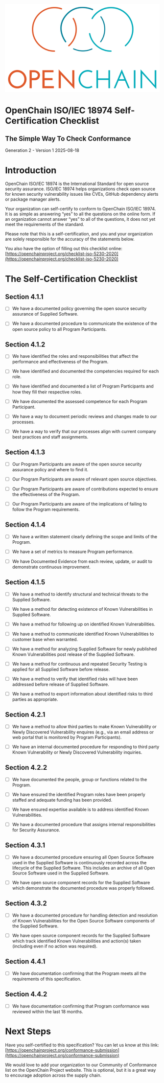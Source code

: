 ![](./media/image1.png "OpenChain logo")

# OpenChain ISO/IEC 18974 Self-Certification Checklist
## The Simple Way To Check Conformance

Generation 2 - Version 1
2025-08-18

# Introduction

OpenChain ISO/IEC 18974 is the International Standard for open source security assurance. ISO/IEC 18974 helps organizations check open source for known security vulnerability issues like CVEs, GitHub dependency alerts or package manager alerts.

Your organization can self-certify to conform to OpenChain ISO/IEC 18974. It is as simple as answering “yes” to all the questions on the online form. If an organization cannot answer “yes” to all of the questions, it does not yet meet the requirements of the standard.

Please note that this is a self-certification, and you and your organization are solely responsible for the accuracy of the statements below.

You also have the option of filling out this checklist online:
[https://openchainproject.org/checklist-iso-5230-2020](https://openchainproject.org/checklist-iso-5230-2020)

# The Self-Certification Checklist

## Section 4.1.1

- [ ]  We have a documented policy governing the open source security assurance of Supplied Software.

- [ ]  We have a documented procedure to communicate the existence of the open source policy to all Program Participants.

## Section 4.1.2

- [ ] We have identified the roles and responsibilities that affect the performance and effectiveness of the Program.

- [ ] We have identified and documented the competencies required for each role.

- [ ] We have identified and documented a list of Program Participants and how they fill their respective roles.

- [ ] We have documented the assessed competence for each Program Participant.

- [ ] We have a way to document periodic reviews and changes made to our processes.

- [ ] We have a way to verify that our processes align with current company best practices and staff assignments.

## Section 4.1.3

- [ ] Our Program Participants are aware of the open source security assurance policy and where to find it.

- [ ] Our Program Participants are aware of relevant open source objectives.

- [ ] Our Program Participants are aware of contributions expected to ensure the effectiveness of the Program.

- [ ] Our Program Participants are aware of the implications of failing to follow the Program requirements.

## Section 4.1.4

- [ ] We have a written statement clearly defining the scope and limits of the Program.

- [ ] We have a set of metrics to measure Program performance.

- [ ] We have Documented Evidence from each review, update, or audit to demonstrate continuous improvement.

## Section 4.1.5

- [ ] We have a method to identify structural and technical threats to the Supplied Software.

- [ ] We have a method for detecting existence of Known Vulnerabilities in Supplied Software.

- [ ] We have a method for following up on identified Known Vulnerabilities.

- [ ] We have a method to communicate identified Known Vulnerabilities to customer base when warranted.

- [ ] We have a method for analyzing Supplied Software for newly published Known Vulnerabilities post release of the Supplied Software.

- [ ] We have a method for continuous and repeated Security Testing is applied for all Supplied Software before release.

- [ ] We have a method to verify that identified risks will have been addressed before release of Supplied Software.

- [ ] We have a method to export information about identified risks to third parties as appropriate.

## Section 4.2.1

- [ ] We have a method to allow third parties to make Known Vulnerability or Newly Discovered Vulnerability enquires (e.g., via an email address or web portal that is monitored by Program Participants).

- [ ] We have an internal documented procedure for responding to third party Known Vulnerability or Newly Discovered Vulnerability inquiries.

## Section 4.2.2

- [ ] We have documented the people, group or functions related to the Program.

- [ ] We have ensured the identified Program roles have been properly staffed and adequate funding has been provided.

- [ ] We have ensured expertise available is to address identified Known Vulnerabilities.

- [ ] We have a documented procedure that assigns internal responsibilities for Security Assurance.

## Section 4.3.1

- [ ] We have a documented procedure ensuring all Open Source Software used in the Supplied Software is continuously recorded across the lifecycle of the Supplied Software. This includes an archive of all Open Source Software used in the Supplied Software.

- [ ] We have open source component records for the Supplied Software which demonstrate the documented procedure was properly followed.

## Section 4.3.2

- [ ] We have a documented procedure for handling detection and resolution of Known Vulnerabilities for the Open Source Software components of the Supplied Software.

- [ ] We have open source component records for the Supplied Software which track identified Known Vulnerabilities and action(s) taken (including even if no action was required).

## Section 4.4.1

- [ ] We have documentation confirming that the Program meets all the requirements of this specification.

## Section 4.4.2

- [ ] We have documentation confirming that Program conformance was reviewed within the last 18 months.

# Next Steps

Have you self-certified to this specification? You can let us know at this link:
[https://openchainproject.org/conformance-submission](https://openchainproject.org/conformance-submission)

We would love to add your organization to our Community of Conformance list on the OpenChain Project website. This is optional, but it is a great way to encourage adoption across the supply chain.